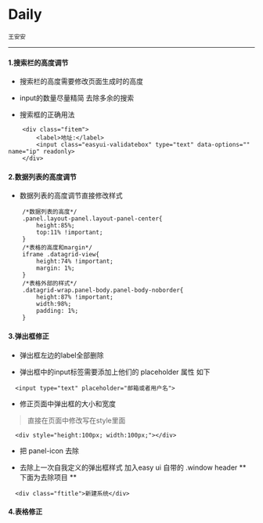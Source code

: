# Daily

`王安安`

----

#### 1.搜索栏的高度调节

* 搜索栏的高度需要修改页面生成时的高度

* input的数量尽量精简 去除多余的搜索

* 搜索框的正确用法

```
    <div class="fitem">
        <label>地址:</label>
        <input class="easyui-validatebox" type="text" data-options="" name="ip" readonly>
    </div>
```

#### 2.数据列表的高度调节

* 数据列表的高度调节直接修改样式

```
    /*数据列表的高度*/
    .panel.layout-panel.layout-panel-center{
        height:85%;
        top:11% !important;
    }
    /*表格的高度和margin*/
    iframe .datagrid-view{
        height:74% !important;
        margin: 1%;
    }
    /*表格外部的样式*/
    .datagrid-wrap.panel-body.panel-body-noborder{
        height:87% !important;
        width:98%;
        padding: 1%;
    }
```


#### 3.弹出框修正

* 弹出框左边的label全部删除

* 弹出框中的input标签需要添加上他们的 placeholder 属性 如下

```
  <input type="text" placeholder="邮箱或者用户名">
```

  * 修正页面中弹出框的大小和宽度

  > 直接在页面中修改写在style里面

  ```
    <div style="height:100px; width:100px;"></div>
  ```

* 把 panel-icon 去除

* 去除上一次自我定义的弹出框样式 加入easy ui 自带的 .window header ** 下面为去除项目 **
```
  <div class="ftitle">新建系统</div>
```



#### 4.表格修正
